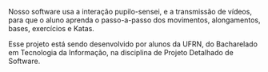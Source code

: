 <p> Nosso software usa a interação pupilo-sensei, e a transmissão de vídeos, para que o aluno aprenda o passo-a-passo dos movimentos, alongamentos, bases, exercícios e Katas. </p>
<p> Esse projeto está sendo desenvolvido por alunos da UFRN, do Bacharelado em Tecnologia da Informação, na disciplina de Projeto Detalhado de Software. </p>
